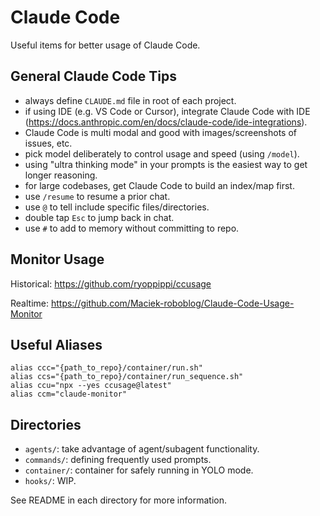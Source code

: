 # Claude Code

Useful items for better usage of Claude Code.

## General Claude Code Tips

- always define `CLAUDE.md` file in root of each project.
- if using IDE (e.g. VS Code or Cursor), integrate Claude Code with IDE (https://docs.anthropic.com/en/docs/claude-code/ide-integrations).
- Claude Code is multi modal and good with images/screenshots of issues, etc.
- pick model deliberately to control usage and speed (using `/model`).
- using "ultra thinking mode" in your prompts is the easiest way to get longer reasoning.
- for large codebases, get Claude Code to build an index/map first.
- use `/resume` to resume a prior chat.
- use `@` to tell include specific files/directories.
- double tap `Esc` to jump back in chat.
- use `#` to add to memory without committing to repo.

## Monitor Usage

Historical: https://github.com/ryoppippi/ccusage

Realtime: https://github.com/Maciek-roboblog/Claude-Code-Usage-Monitor

## Useful Aliases

```
alias ccc="{path_to_repo}/container/run.sh"
alias ccs="{path_to_repo}/container/run_sequence.sh"
alias ccu="npx --yes ccusage@latest"
alias ccm="claude-monitor"
```

## Directories

- `agents/`: take advantage of agent/subagent functionality.
- `commands/`: defining frequently used prompts.
- `container/`: container for safely running in YOLO mode.
- `hooks/`: WIP.

See README in each directory for more information.